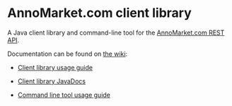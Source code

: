 AnnoMarket.com client library
=============================

A Java client library and command-line tool for the [AnnoMarket.com REST API][1].

Documentation can be found on [the wiki][2]:
- [Client library usage guide][3] 
- [Client library JavaDocs][4]
- [Command line tool usage guide][5]



  [1]: https://annomarket.com/info/help/rest-api.html
  [2]: https://github.com/annomarket/java-client/wiki
  [3]: https://github.com/annomarket/java-client/wiki/Client-Library
  [4]: http://annomarket.github.io/java-client/javadoc/
  [5]: https://github.com/annomarket/java-client/wiki/CommandLine
